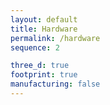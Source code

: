 ```yaml
---
layout: default
title: Hardware
permalink: /hardware
sequence: 2

three_d: true
footprint: true
manufacturing: false
---
```

